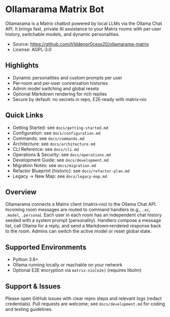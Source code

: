 # Ollamarama Matrix Bot

Ollamarama is a Matrix chatbot powered by local LLMs via the Ollama Chat API. It brings fast, private AI assistance to your Matrix rooms with per‑user history, switchable models, and dynamic personalities.

- Source: <https://github.com/h1ddenpr0cess20/ollamarama-matrix>
- License: AGPL‑3.0

## Highlights

- Dynamic personalities and custom prompts per user
- Per‑room and per‑user conversation histories
- Admin model switching and global resets
- Optional Markdown rendering for rich replies
- Secure by default: no secrets in repo, E2E‑ready with matrix‑nio

## Quick Links

- Getting Started: see `docs/getting-started.md`
- Configuration: see `docs/configuration.md`
- Commands: see `docs/commands.md`
- Architecture: see `docs/architecture.md`
- CLI Reference: see `docs/cli.md`
- Operations & Security: see `docs/operations.md`
- Development Guide: see `docs/development.md`
- Migration Notes: see `docs/migration.md`
- Refactor Blueprint (historic): see `docs/refactor-plan.md`
- Legacy → New Map: see `docs/legacy-map.md`

## Overview

Ollamarama connects a Matrix client (matrix‑nio) to the Ollama Chat API. Incoming room messages are routed to command handlers (e.g., `.ai`, `.model`, `.persona`). Each user in each room has an independent chat history seeded with a system prompt (personality). Handlers compose a message list, call Ollama for a reply, and send a Markdown‑rendered response back to the room. Admins can switch the active model or reset global state.

## Supported Environments

- Python 3.8+
- Ollama running locally or reachable on your network
- Optional E2E encryption via `matrix-nio[e2e]` (requires libolm)

## Support & Issues

Please open GitHub issues with clear repro steps and relevant logs (redact credentials). Pull requests are welcome; see `docs/development.md` for coding and testing guidelines.

